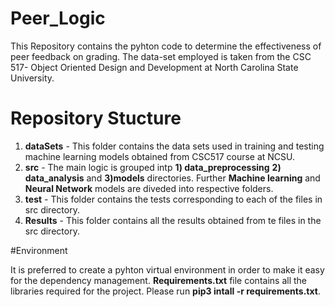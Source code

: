# Peer_Logic
This Repository contains the pyhton code to determine the effectiveness of peer feedback on grading. 
The data-set employed is taken from the CSC 517- Object Oriented Design and Development at North Carolina State University.

# Repository Stucture
1) __dataSets__ - This folder contains the data sets used in training and testing machine learning models obtained from CSC517 course at NCSU.
2) __src__ - The main logic is grouped intp __1) data_preprocessing__ __2) data_analysis__ and __3)models__ directories. Further __Machine learning__ and __Neural Network__ models are diveded into respective folders.
3) __test__ - This folder contains the tests corresponding to each of the files in src directory.
4) __Results__ - This folder contains all the results obtained from te files in the src directory.

#Environment

It is preferred to create a pyhton virtual environment in order to make it easy for the dependency management. __Requirements.txt__
file contains all the libraries required for the project. Please run __pip3 intall -r requirements.txt__.


 

